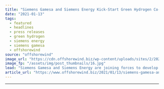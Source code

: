```yaml
---
title: "Siemens Gamesa and Siemens Energy Kick-Start Green Hydrogen Co-Op"
date: "2021-01-13"
tags: 
  - featured
  - headlines
  - press releases
  - green hydrogen
  - siemens energy
  - siemens gamesa
  - offshorewind
source: "offshorewind"
image_url: "https://cdn.offshorewind.biz/wp-content/uploads/sites/2/2021/01/13140007/Siemens-Gamesa-and-Siemens-Energy-Kick-Start-Green-Hydrogen-Co-Op.jpg"
image_fp: "/assets/img/post_thumbnails/16.jpg"
lead: "Siemens Gamesa and Siemens Energy are joining forces to develop a solution that fully"
article_url: "https://www.offshorewind.biz/2021/01/13/siemens-gamesa-and-siemens-energy-kick-start-green-hydrogen-co-op/"
---
```


---
